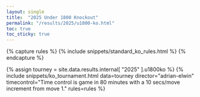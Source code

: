 ```yaml
---
layout: single
title:  "2025 Under 1800 Knockout"
permalink: "/results/2025/u1800-ko.html"
toc: true
toc_sticky: true
---
```


{% capture rules %}
{% include snippets/standard_ko_rules.html %}
{% endcapture %}

{% assign tourney = site.data.results.internal[ "2025" ].u1800ko %}
{% include snippets/ko_tournament.html data=tourney director="adrian-elwin" timecontrol="Time control is game in 80 minutes with a 10 secs/move increment from move 1." rules=rules %}